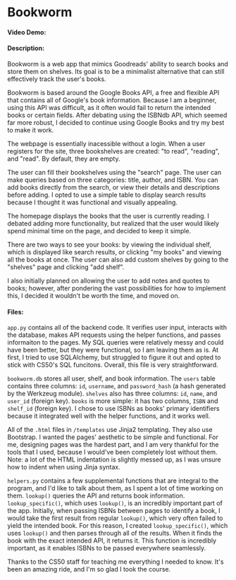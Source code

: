 # Bookworm
#### Video Demo: 
#### Description:

Bookworm is a web app that mimics Goodreads' ability to search books and store them on shelves. Its goal is to be a minimalist alternative that can still effectively track the user's books.

Bookworm is based around the Google Books API, a free and flexible API that contains all of Google's book information. Because I am a beginner, using this API was difficult, as it often would fail to return the intended books or certain fields. After debating using the ISBNdb API, which seemed far more robust, I decided to continue using Google Books and try my best to make it work.

The webpage is essentially inacessible without a login. When a user  registers for the site, three bookshelves are created: "to read", "reading", and "read". By default, they are empty.

The user can fill their bookshelves using the "search" page. The user can make queries based on three categories: title, author, and ISBN. You can add books directly from the search, or view their details and descriptions before adding. I opted to use a simple table to display search results because I thought it was functional and visually appealing. 

The homepage displays the books that the user is currently reading. I debated adding more functionality, but realized that the user would likely spend minimal time on the page, and decided to keep it simple.

There are two ways to see your books: by viewing the individual shelf, which is displayed like search results, or clicking "my books" and viewing all the books at once. The user can also add custom shelves by going to the "shelves" page and clicking "add shelf".

I also initially planned on allowing the user to add notes and quotes to books; however, after pondering the vast possibilities for how to implement this, I decided it wouldn't be worth the time, and moved on. 


#### Files:

`app.py` contains all of the backend code. It verifies user input, interacts with the database, makes API requests using the helper functions, and passes informaiton to the pages. My SQL queries were relatively messy and could have been better, but they were functional, so I am leaving them as is. At first, I tried to use SQLAlchemy, but struggled to figure it out and opted to stick with CS50's SQL funcitons. Overall, this file is very straightforward.

`bookworm.db` stores all user, shelf, and book information. The `users` table contains three columns: `id`, `username`, and `password_hash` (a hash generated by the Werkzeug module). `shelves` also has three columns: `id`, `name`, and `user_id` (foreign key). `books` is more simple: it has two columns, `ISBN` and `shelf_id` (foreign key). I chose to use ISBNs as books' primary identifiers because it integrated well with the helper functions, and it works well.  

All of the `.html` files in `/templates` use Jinja2 templating. They also use Bootstrap. I wanted the pages' aesthetic to be simple and functional. For me, designing pages  was the hardest part, and I am very thankful for the tools that I used, because I would've been completely lost without them. Note: a lot of the HTML indentation is slightly messed up, as I was unsure how to indent when using Jinja syntax.

`helpers.py` contains a few supplemental functions that are integral to the program, and I'd like to talk about them, as I spent a lot of time working on them. `lookup()` queries the API and returns book information. `lookup_specific()`, which uses `lookup()`, is an incredibly important part of the app. Initially, when passing ISBNs between pages to identify a book, I would take the first result from regular `lookup()`, which very often failed to yield the intended book. For this reason, I created `lookup_specific()`, which uses `lookup()` and then parses through all of the results. When it finds the book with the exact intended API, it returns it. This function is incredibly important, as it enables ISBNs to be passed everywhere seamlessly.

Thanks to the CS50 staff for teaching me everything I needed to know. It's been an amazing ride, and I'm so glad I took the course.